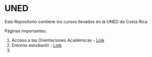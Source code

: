 # UNED

Este Repositorio contiene los cursos llevados en la UNED de Costa Rica

Páginas importantes:

1. Acceso a las Orientaciones Académicas - [Link](http://orientacionesacademicas.uned.ac.cr/consultas/)
2. Entorno estudiantil - [Link](https://entornoestudiantil.uned.ac.cr/cursosactuales.aspx)
3. 
